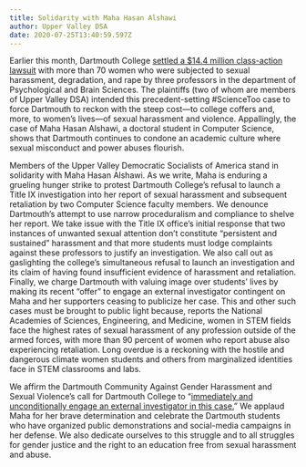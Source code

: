 ```yaml
---
title: Solidarity with Maha Hasan Alshawi
author: Upper Valley DSA
date: 2020-07-25T13:40:59.597Z
---
```

Earlier this month, Dartmouth College [settled a $14.4 million class-action lawsuit](https://www.nytimes.com/2019/08/06/us/dartmouth-sexual-abuse-settlement.html) with more than 70 women who were subjected to sexual harassment, degradation, and rape by three professors in the department of Psychological and Brain Sciences. The plaintiffs (two of whom are members of Upper Valley DSA) intended this precedent-setting #ScienceToo case to force Dartmouth to reckon with the steep cost—to college coffers and, more, to women’s lives—of sexual harassment and violence. Appallingly, the case of Maha Hasan Alshawi, a doctoral student in Computer Science, shows that Dartmouth continues to condone an academic culture where sexual misconduct and power abuses flourish.

Members of the Upper Valley Democratic Socialists of America stand in solidarity with Maha Hasan Alshawi. As we write, Maha is enduring a grueling hunger strike to protest Dartmouth College’s refusal to launch a Title IX investigation into her report of sexual harassment and subsequent retaliation by two Computer Science faculty members. We denounce Dartmouth’s attempt to use narrow proceduralism and compliance to shelve her report. We take issue with the Title IX office’s initial response that two instances of unwanted sexual attention don’t constitute “persistent and sustained” harassment and that more students must lodge complaints against these professors to justify an investigation. We also call out as gaslighting the college’s simultaneous refusal to launch an investigation and its claim of having found insufficient evidence of harassment and retaliation. Finally, we charge Dartmouth with valuing image over students’ lives by making its recent “offer” to engage an external investigator contingent on Maha and her supporters ceasing to publicize her case. This and other such cases must be brought to public light because, reports the National Academies of Sciences, Engineering, and Medicine, women in STEM fields face the highest rates of sexual harassment of any profession outside of the armed forces, with more than 90 percent of women who report abuse also experiencing retaliation. Long overdue is a reckoning with the hostile and dangerous climate women students and others from marginalized identities face in STEM classrooms and labs.

We affirm the Dartmouth Community Against Gender Harassment and Sexual Violence’s call for Dartmouth College to “[immediately and unconditionally engage an external investigator in this case.](https://www.facebook.com/DartmouthCommunityAgainstSV/posts/749394242541754)” We applaud Maha for her brave determination and celebrate the Dartmouth students who have organized public demonstrations and social-media campaigns in her defense. We also dedicate ourselves to this struggle and to all struggles for gender justice and the right to an education free from sexual harassment and abuse.